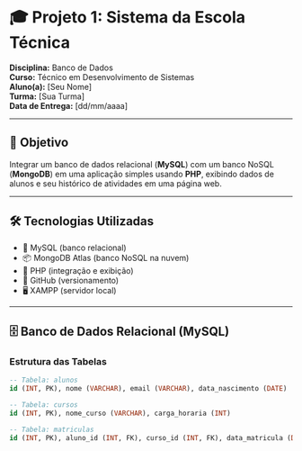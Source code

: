 # 🎓 Projeto 1: Sistema da Escola Técnica

**Disciplina:** Banco de Dados  
**Curso:** Técnico em Desenvolvimento de Sistemas  
**Aluno(a):** [Seu Nome]  
**Turma:** [Sua Turma]  
**Data de Entrega:** [dd/mm/aaaa]  

---

## 🎯 Objetivo
Integrar um banco de dados relacional (**MySQL**) com um banco NoSQL (**MongoDB**) em uma aplicação simples usando **PHP**, exibindo dados de alunos e seu histórico de atividades em uma página web.

---

## 🛠️ Tecnologias Utilizadas
- 💾 MySQL (banco relacional)
- 📦 MongoDB Atlas (banco NoSQL na nuvem)
- 💬 PHP (integração e exibição)
- 🔗 GitHub (versionamento)
- 🖥️ XAMPP (servidor local)

---

## 🗄️ Banco de Dados Relacional (MySQL)

### Estrutura das Tabelas
```sql
-- Tabela: alunos
id (INT, PK), nome (VARCHAR), email (VARCHAR), data_nascimento (DATE)

-- Tabela: cursos
id (INT, PK), nome_curso (VARCHAR), carga_horaria (INT)

-- Tabela: matriculas
id (INT, PK), aluno_id (INT, FK), curso_id (INT, FK), data_matricula (DATE)
